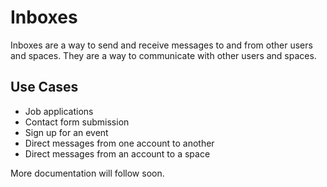 # Inboxes

Inboxes are a way to send and receive messages to and from other users and spaces. They are a way to communicate with other users and spaces.

## Use Cases

- Job applications
- Contact form submission
- Sign up for an event
- Direct messages from one account to another
- Direct messages from an account to a space

More documentation will follow soon.
